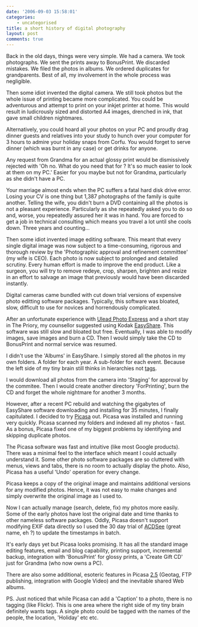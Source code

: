 ```yaml
---
date: '2006-09-03 15:58:01'
categories:
    - uncategorised
title: a short history of digital photography
layout: post
comments: true
---
```


Back in the old days, things were very simple. We had a camera. We took
photographs. We sent the prints away to BonusPrint. We discarded
mistakes. We filed the photos in albums. We ordered duplicates for
grandparents. Best of all, my involvement in the whole process was
negligible.

Then some idiot invented the digital camera. We still took photos but
the whole issue of printing became more complicated. You could be
adventurous and attempt to print on your inkjet printer at home. This
would result in ludicrously sized and distorted A4 images, drenched in
ink, that gave small children nightmares.

Alternatively, you could hoard all your photos on your PC and proudly
drag dinner guests and relatives into your study to hunch over your
computer for 3 hours to admire your holiday snaps from Corfu. You would
forget to serve dinner (which was burnt in any case) or get drinks for
anyone.

Any request from Grandma for an actual glossy print would be
dismissively rejected with 'Oh no. What do you need that for ? It's so
much easier to look at them on my PC.' Easier for you maybe but not for
Grandma, particularly as she didn't have a PC.

Your marriage almost ends when the PC suffers a fatal hard disk drive
error. Losing your CV is one thing but 1,387 photographs of the family
is quite another. Telling the wife, you didn't burn a DVD containing all
the photos is not a pleasant experience. Particularly as she repeatedly
asked you to do so and, worse, you repeatedly assured her it was in
hand. You are forced to get a job in technical consulting which means
you travel a lot until she cools down. Three years and counting...

Then some idiot invented image editing software. This meant that every
single digital image was now subject to a time-consuming, rigorous and
thorough review by the 'Photographic approval and refinement committee'
(my wife is CEO). Each photo is now subject to prolonged and detailed
scrutiny. Every human effort is made to improve the end product. Like a
surgeon, you will try to remove redeye, crop, sharpen, brighten and
resize in an effort to salvage an image that previously would have been
discarded instantly.

Digital cameras came bundled with cut down trial versions of expensive
photo editting software packages. Typically, this software was bloated,
slow, difficult to use for novices and horrendously complicated.

After an unfortunate experience with [Ulead Photo
Express](http://www.ulead.com/pe/runme.htm) and a short stay in The
Priory, my counsellor suggested using Kodak
[EasyShare](http://www.kodak.com/eknec/PageQuerier.jhtml?pq-locale=en_GB&pq-path=130&CID=go&idhbx=f_p_easysharesw&_requestid=5771).
This software was still slow and bloated but free. Eventually, I was
able to modify images, save images and burn a CD. Then I would simply
take the CD to BonusPrint and normal service was resumed.

I didn't use the 'Albums' in EasyShare. I simply stored all the photos
in my own folders. A folder for each year. A sub-folder for each event.
Because the left side of my tiny brain still thinks in hierarchies not
[tags](http://www.nbrightside.com/blog/2006/03/02/tags-categories-and-labels/).

I would download all photos from the camera into 'Staging' for approval
by the commitee. Then I would create another directory 'ForPrinting',
burn the CD and forget the whole nightmare for another 3 months.

However, after a recent PC rebuild and watching the gigabytes of
EasyShare software downloading and installing for 35 minutes, I finally
capitulated. I decided to try [Picasa](http://picasa.google.com/) out.
Picasa was installed and running very quickly. Picasa scanned my folders
and indexed all my photos - fast. As a bonus, Picasa fixed one of my
biggest problems by identifying and skipping duplicate photos.

The Picasa software was fast and intuitive (like most Google products).
There was a minimal feel to the interface which meant I could actually
understand it. Some other photo software packages are so cluttered with
menus, views and tabs, there is no room to actually display the photo.
Also, Picasa has a useful 'Undo' operation for every change.

Picasa keeps a copy of the original image and maintains additional
versions for any modified photos. Hence, it was not easy to make changes
and simply overwrite the original image as I used to.

Now I can actually manage (search, delete, fix) my photos more easily.
Some of the early photos have lost the original date and time thanks to
other nameless software packages. Oddly, Picasa doesn't support
modifying EXIF data directly so I used the 30 day trial of
[ACDSee](http://www.acdsee.com/) (great name, eh ?) to update the
timestamps in batch.

It's early days yet but Picasa looks promising. It has all the standard
image editing features, email and blog capability, printing support,
incremental backup, integration with 'BonusPrint' for glossy prints, a
'Create Gift CD' just for Grandma (who now owns a PC).

There are also some additional, esoteric features in Picasa
[2.5](http://googlesystem.blogspot.com/2006/08/picasa-25-has-interesting-features.html)
(Geotag, FTP publishing, integration with Google Video) and the
inevitable shared Web albums.

PS. Just noticed that while Picasa can add a 'Caption' to a photo, there
is no tagging (like Flickr). This is one area where the right side of my
tiny brain definitely wants tags. A single photo could be tagged with
the names of the people, the location, 'Holiday' etc etc.
